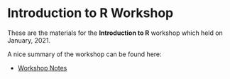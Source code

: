 

# Introduction to R Workshop


These are the materials for the **Introduction to R** workshop which held on January, 2021.

A nice summary of the workshop can be found here:

- [Workshop Notes](https://omidghasemi21.github.io/introduction_to_R/scripts/workshop_notes.html)


